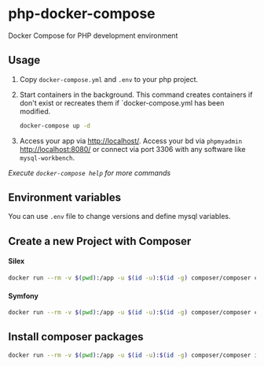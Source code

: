 # php-docker-compose
Docker Compose for PHP development environment

## Usage

1. Copy `docker-compose.yml` and `.env` to your php project.

2. Start containers in the background. This command creates containers if don't exist or recreates them if `docker-compose.yml has been modified.

    ```bash
    docker-compose up -d
    ```

3. Access your app via [http://localhost/](http://localhost/). Access your bd via `phpmyadmin` [http://localhost:8080/](http://localhost:8080/) or connect via port 3306 with any software like `mysql-workbench`.

_Execute `docker-compose help` for more commands_

## Environment variables

You can use `.env` file to change versions and define mysql variables. 

## Create a new Project with Composer

#### Silex

```bash
docker run --rm -v $(pwd):/app -u $(id -u):$(id -g) composer/composer create-project silex/silex .
```

#### Symfony

```bash
docker run --rm -v $(pwd):/app -u $(id -u):$(id -g) composer/composer create-project symfony/framework-standard-edition .
```

## Install composer packages

```bash
docker run --rm -v $(pwd):/app -u $(id -u):$(id -g) composer/composer install
```
